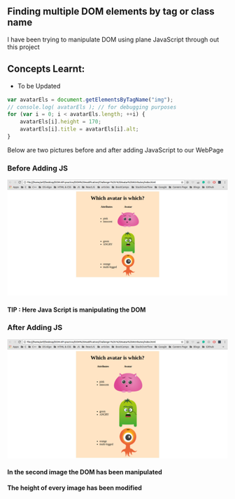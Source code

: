 ## Finding multiple DOM elements by tag or class name 

I have been trying to manipulate DOM using plane JavaScript through out this project <br />

## Concepts Learnt:

* To be Updated


```js
var avatarEls = document.getElementsByTagName("img");
// console.log( avatarEls ); // for debugging purposes
for (var i = 0; i < avatarEls.length; ++i) {
    avatarEls[i].height = 170;
    avatarEls[i].title = avatarEls[i].alt;
}
```

Below are two pictures before and after adding JavaScript to our WebPage

### Before Adding JS

<p align="center">
  <img src="img/before_JS_Loads.png" alt="Size Limit example" >
</p>

#### TIP : Here Java Script is manipulating the DOM

### After Adding JS

<p align="center">
  <img src="img/after_JS_Loads.png" alt="Size Limit example" >
</p> 


#### In the second image the DOM has been manipulated 
#### The height of every image has been modified